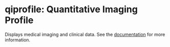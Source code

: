 # qiprofile: Quantitative Imaging Profile

Displays medical imaging and clinical data. See the
[documentation](https://github.com/ohsu-qin/qiprofile/blob/master/doc/index.rst)
for more information.
